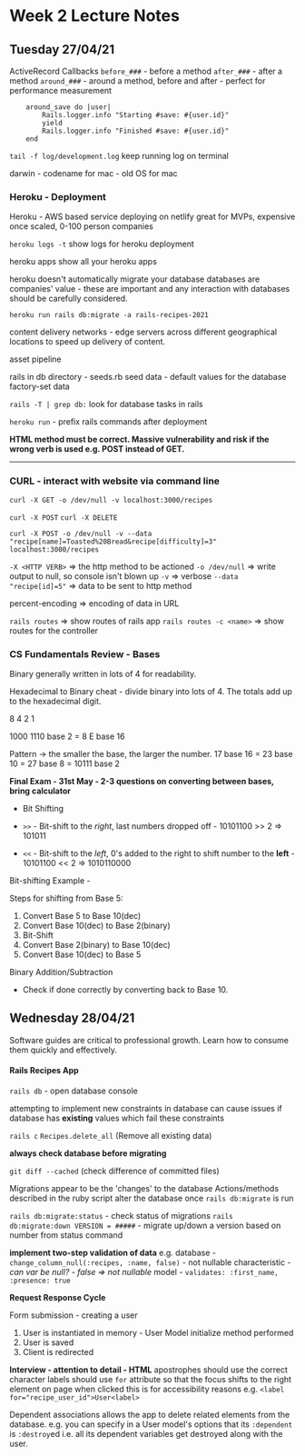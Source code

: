# Week 2 Lecture Notes

## Tuesday 27/04/21

ActiveRecord Callbacks
`before_###` - before a method
`after_###` - after a method
`around_###` - around a method, before and after - perfect for performance measurement 

```
    around_save do |user|
        Rails.logger.info "Starting #save: #{user.id}"
        yield
        Rails.logger.info "Finished #save: #{user.id}"
    end
```

`tail -f log/development.log`
keep running log on terminal

darwin - codename for mac - old OS for mac

### Heroku - Deployment

Heroku - AWS based service
deploying on netlify
great for MVPs, expensive once scaled, 0-100 person companies

`heroku logs -t`
show logs for heroku deployment

heroku apps
show all your heroku apps

heroku doesn't automatically migrate your database
databases are companies' value - these are important and any interaction with databases should be carefully considered.

`heroku run rails db:migrate -a rails-recipes-2021`

content delivery networks - edge servers across different geographical locations to speed up delivery of content.

asset pipeline

rails in db directory - seeds.rb
seed data - default values for the database
factory-set data

`rails -T | grep db:`
look for database tasks in rails

`heroku run` - prefix rails commands after deployment

**HTML method must be correct. Massive vulnerability and risk if the wrong verb is used e.g. POST instead of GET.**

<hr>

### CURL - interact with website via command line

`curl -X GET -o /dev/null -v localhost:3000/recipes`

`curl -X POST`
`curl -X DELETE`

`curl -X POST -o /dev/null -v --data "recipe[name]=Toasted%20Bread&recipe[difficulty]=3" localhost:3000/recipes`

`-X <HTTP VERB>` => the http method to be actioned
`-o /dev/null` => write output to null, so console isn't blown up
`-v` => verbose
`--data "recipe[id]=5"` => data to be sent to http method

percent-encoding => encoding of data in URL

`rails routes` => show routes of rails app
`rails routes -c <name>` => show routes for the controller <name>

### CS Fundamentals Review - Bases

Binary generally written in lots of 4 for readability.

Hexadecimal to Binary cheat - divide binary into lots of 4. The totals add up to the hexadecimal digit.

8 4 2 1

1000 1110 base 2 = 8 E base 16

Pattern -> the smaller the base, the larger the number. 
17 base 16 = 23 base 10 = 27 base 8 = 10111 base 2

**Final Exam - 31st May - 2-3 questions on converting between bases, bring calculator**

- Bit Shifting

- `>>` - Bit-shift to the *right*, last numbers dropped off - 10101100 >> 2 => 101011
- `<<` - Bit-shift to the *left*, 0's added to the right to shift number to the **left** - 10101100 << 2 => 1010110000

Bit-shifting Example - 

Steps for shifting from Base 5:
1. Convert Base 5 to Base 10(dec)
2. Convert Base 10(dec) to Base 2(binary)
3. Bit-Shift
4. Convert Base 2(binary) to Base 10(dec)
5. Convert Base 10(dec) to Base 5

Binary Addition/Subtraction
- Check if done correctly by converting back to Base 10. 


## Wednesday 28/04/21

Software guides are critical to professional growth.
Learn how to consume them quickly and effectively.

#### Rails Recipes App

`rails db` - open database console

attempting to implement new constraints in database can cause issues if database has **existing** values which fail these constraints

`rails c`
`Recipes.delete_all`
(Remove all existing data)

**always check database before migrating**

`git diff --cached` (check difference of committed files)

Migrations appear to be the 'changes' to the database
Actions/methods described in the ruby script alter the database once `rails db:migrate` is run

`rails db:migrate:status` - check status of migrations
`rails db:migrate:down VERSION = #####` - migrate up/down a version based on number from status command

**implement two-step validation of data**
e.g.
database - `change_column_null(:recipes, :name, false)` -  not nullable characteristic - *can var be null? - false => not nullable*
model - `validates: :first_name, :presence: true`

**Request Response Cycle**

Form submission - creating a user

1. User is instantiated in memory - User Model initialize method performed
2. User is saved
3. Client is redirected

**Interview - attention to detail - HTML**
apostrophes should use the correct character
labels should use `for` attribute so that the focus shifts to the right element on page when clicked
this is for accessibility reasons
e.g. `<label for="recipe_user_id">User<label>`

Dependent associations allows the app to delete related elements from the database.
e.g. you can specify in a User model's options that its `:dependent` is `:destroy`ed i.e. all its dependent variables get destroyed along with the user.
